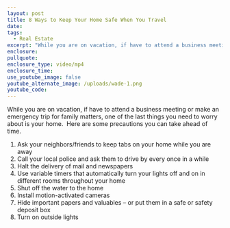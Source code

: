 ```yaml
---
layout: post
title: 8 Ways to Keep Your Home Safe When You Travel
date:
tags:
  - Real Estate
excerpt: "While you are on vacation, if have to attend a business meeting or make an emergency trip for family matters, one of the last things you need to worry about is your home.\_ Here are some precautions you can take ahead of time."
enclosure:
pullquote:
enclosure_type: video/mp4
enclosure_time:
use_youtube_image: false
youtube_alternate_image: /uploads/wade-1.png
youtube_code:
---
```


While you are on vacation, if have to attend a business meeting or make an emergency trip for family matters, one of the last things you need to worry about is your home.&nbsp; Here are some precautions you can take ahead of time.

1. Ask your neighbors/friends to keep tabs on your home while you are away
2. Call your local police and ask them to drive by every once in a while
3. Halt the delivery of mail and newspapers
4. Use variable timers that automatically turn your lights off and on in different rooms throughout your home
5. Shut off the water to the home
6. Install motion-activated cameras
7. Hide important papers and valuables – or put them in a safe or safety deposit box
8. Turn on outside lights
